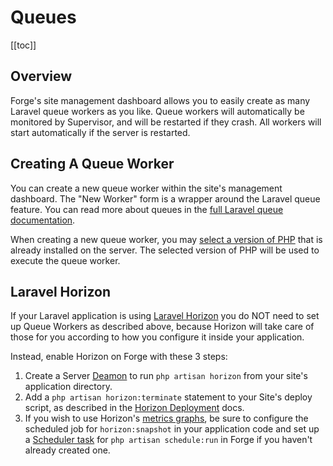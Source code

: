 # Queues

[[toc]]

## Overview

Forge's site management dashboard allows you to easily create as many Laravel queue workers as you like. Queue workers will automatically be monitored by Supervisor, and will be restarted if they crash. All workers will start automatically if the server is restarted.

## Creating A Queue Worker

You can create a new queue worker within the site's management dashboard. The "New Worker" form is a wrapper around the Laravel queue feature. You can read more about queues in the [full Laravel queue documentation](https://laravel.com/docs/queues).

When creating a new queue worker, you may [select a version of PHP](/1.0/servers/php.html) that is already installed on the server. The selected version of PHP will be used to execute the queue worker.

## Laravel Horizon

If your Laravel application is using [Laravel Horizon](https://laravel.com/docs/horizon) you do NOT need to set up Queue Workers as described above, because Horizon will take care of those for you according to how you configure it inside your application.

Instead, enable Horizon on Forge with these 3 steps:

1. Create a Server [Deamon](/1.0/resources/daemons.html#configuring-daemons) to run `php artisan horizon` from your site's application directory.
2. Add a `php artisan horizon:terminate` statement to your Site's deploy script, as described in the [Horizon Deployment](https://laravel.com/docs/master/horizon#deploying-horizon) docs.
3. If you wish to use Horizon's [metrics graphs](https://laravel.com/docs/master/horizon#metrics), be sure to configure the scheduled job for `horizon:snapshot` in your application code and set up a [Scheduler task](/1.0/resources/scheduler.html#scheduled-jobs) for `php artisan schedule:run` in Forge if you haven't already created one.

